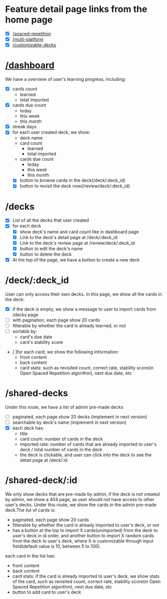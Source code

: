 # Feature detail page links from the home page
  - [x] [/spaced-repetition](../web/app/(with-headers)/spaced-repetition)
  - [x] [/multi-platform](../web/app/(with-headers)/multi-platform)
  - [x] [/customizable-decks](../web/app/(with-headers)/customizable-decks)

# [/dashboard](../web/app/(with-headers)/dashboard)

We have a overview of user's learning progress, including:
  - [x] cards count
    - learned
    - total imported
  - [x] cards due count
    - today
    - this week
    - this month
  - [x] streak days
  - [x] for each user created deck, we show:
    - deck name
    - card count
      - learned
      - total imported
    - cards due count
      - today
      - this week
      - this month
    - [x] button to browse cards in the deck(/deck/:deck_id)
    - [x] button to revisit the deck now(/review/deck/:deck_id)

# /decks

  - [x] List of all the decks that user created
  - [x] for each deck
    - [x] show deck's name and card count like in dashboard page
    - [x] Link to the deck's detail page at /deck/:deck_id
    - [x] Link to the deck's review page at /review/deck/:deck_id
    - [x] button to edit the deck's name
    - [x] button to delete the deck
  - [x] At the top of the page, we have a button to create a new deck

# /deck/:deck_id

User can only access their own decks. In this page, we show all the cards in the deck:
  - [x] if the deck is empty, we show a message to user to import cards from /decks page
  - [ ] with pagination, each page show 20 cards
  - [ ] filterable by whether the card is already learned, or not
  - [ ] sortable by:
    - card's due date
    - card's stability score
  - [ ]for each card, we show the following information:
    - front content
    - back content
    - card stats: such as revisited count, correct rate, stability score(in Open Spaced Repetition algorithm), next due date, etc

# /shared-decks

Under this route, we have a list of admin pre-made decks
  - [ ] paginated, each page show 20 decks (implement in next version)
  - [ ] searchable by deck's name (implement in next version)
  - [x] each deck has:
    - title
    - card count: number of cards in the deck
    - imported rate: number of cards that are already imported to user's deck / total number of cards in the deck
    - the deck is clickable, and user can click into the deck to see the detail page at /deck/:id

# /shared-deck/:id

We only show decks that are pre-made by admin, if the deck is not created by admin, we show a 404 page, as user should not have access to other user's decks.
Under this route, we show the cards in the admin pre-made deck.The list of cards is:
  - paginated, each page show 20 cards
  - filterable by whether the card is already imported to user's deck, or not
  - has a button at the top to import X cards(unimported) from the deck to user's deck in id order, and another button to import X random cards from the deck to user's deck, where X is customizable through input field(default value is 10, between 5 to 100).

each card in the list has:
  - front content
  - back content
  - card stats: if the card is already imported to user's deck, we show stats of the card, such as revisited count, correct rate, stability score(in Open Spaced Repetition algorithm), next due date, etc
  - button to add card to user's deck
